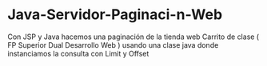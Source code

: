 # Java-Servidor-Paginaci-n-Web
Con JSP y Java hacemos una paginación de la tienda web  Carrito de clase ( FP Superior Dual Desarrollo Web ) usando una clase java donde instanciamos la consulta con Limit y Offset 
